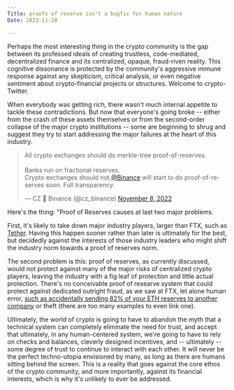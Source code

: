 ```yaml
---
Title: proofs of reserve isn't a bugfix for human nature
Date: 2022-11-20

---
```


Perhaps the most interesting thing in the crypto community is the gap between its professed ideals of creating trustless, code-mediated, decentralized finance and its centralized, opaque, fraud-riven reality. This cognitive dissonance is protected by the community's aggressive immune response against any skepticism, critical analysis, or even negative sentiment about crypto-financial projects or structures. Welcome to crypto-Twitter.

When everybody was getting rich, there wasn't much internal appetite to tackle these contradictions. But now that everyone's going broke -- either from the crash of these assets themselves or from the second-order collapse of the major crypto institutions -- some are beginning to shrug and suggest they try to start addressing the major failures at the heart of this industry. 

<blockquote class="twitter-tweet"><p lang="en" dir="ltr">All crypto exchanges should do merkle-tree proof-of-reserves. <br><br>Banks run on fractional reserves. <br>Crypto exchanges should not.<a href="https://twitter.com/binance?ref_src=twsrc%5Etfw">@Binance</a> will start to do proof-of-reserves soon. Full transparency.</p>&mdash; CZ 🔶 Binance (@cz_binance) <a href="https://twitter.com/cz_binance/status/1590055819416330240?ref_src=twsrc%5Etfw">November 8, 2022</a></blockquote> <script async src="https://platform.twitter.com/widgets.js" charset="utf-8"></script> 

Here's the thing: "Proof of Reserves causes at last two major problems.

First, it's likely to take down major industry players, larger than FTX, such as [Tether](https://www.nytimes.com/2022/06/17/technology/tether-stablecoin-cryptocurrency.html). Having this happen sooner rather than later is ultimately for the best, but decidedly against the interests of those industry leaders who might shift the industry norm towards a proof of reserves norm. 

The second problem is this: proof of reserves, as currently discussed, would not protect against many of the major risks of centralized crypto players, leaving the industry with a fig leaf of protection and little actual protection. There's no conceivable proof of researve system that could protect against dedicated outright fraud, as we saw at FTX, let alone human error, [such as accidentally sending 82% of your ETH reserves to another company](https://web3isgoinggreat.com/single/cryptocom-ceo-admits-company-accidentally-sent-320000-eth-416-million-to-another-crypto-exchange-a-few-weeks-ago) or theft (there are too many examples to even link one).

Ultimately, the world of crypto is going to have to abandon the myth that a technical system can completely eliminate the need for trust, and accept that ultimately, in any human-centered system, we're going to have to rely on checks and balances, cleverly designed incentives, and -- ultimately -- some degree of trust to continue to interact with each other. It will never be the perfect techno-utopia envisioned by many, as long as there are humans sitting behind the screen. This is a reality that goes against the core ethos of the crypto community, and more importantly, against its financial interests, which is why it's unlikely to ever be addressed.
